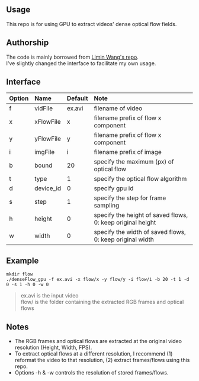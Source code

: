 ## Usage
This repo is for using GPU to extract videos' dense optical flow fields.

## Authorship
The code is mainly borrowed from [Limin Wang's repo](https://github.com/wanglimin/dense_flow).  
I've slightly changed the interface to facilitate my own usage.  

## Interface
Option | Name | Default | Note 
:---   | :--- | :---    | :---
f  | vidFile    | ex.avi  | filename of video
x  | xFlowFile  | x       | filename prefix of flow x component
y  | yFlowFile  | y       | filename prefix of flow x component
i  | imgFile    | i       | filename prefix of image
b  | bound      | 20      | specify the maximum (px) of optical flow
t  | type       | 1       | specify the optical flow algorithm
d  | device_id  | 0       | specify gpu id
s  | step       | 1       | specify the step for frame sampling
h  | height     | 0       | specify the height of saved flows, 0: keep original height
w  | width      | 0       | specify the width of saved flows,  0: keep original width

## Example
```
mkdir flow
./denseFlow_gpu -f ex.avi -x flow/x -y flow/y -i flow/i -b 20 -t 1 -d 0 -s 1 -h 0 -w 0
```
> ex.avi is the input video  
> flow/ is the folder containing the extracted RGB frames and optical flows

## Notes

* The RGB frames and optical flows are extracted at the original video resolution (Height, Width, FPS).  
* To extract optical flows at a different resolution, I recommend (1) reformat the video to that resolution, (2) extract frames/flows using this repo.
* Options -h & -w controls the resolution of stored frames/flows.


